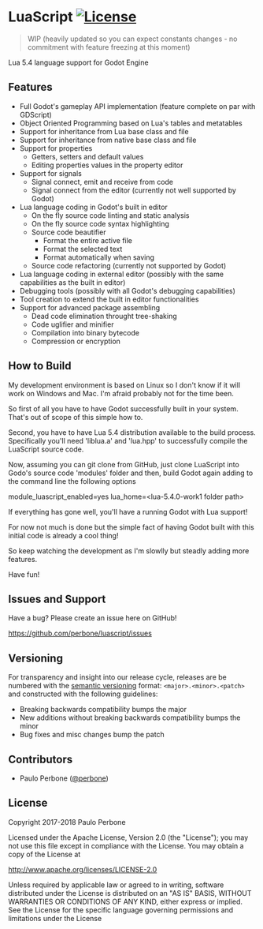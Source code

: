 # LuaScript [![License](https://img.shields.io/:license-apache-blue.svg)](https://opensource.org/licenses/Apache-2.0)

> WIP (heavily updated so you can expect constants changes - no commitment with feature freezing at this moment)

Lua 5.4 language support for Godot Engine

## Features

* Full Godot's gameplay API implementation (feature complete on par with GDScript)
* Object Oriented Programming based on Lua's tables and metatables
* Support for inheritance from Lua base class and file
* Support for inheritance from native base class and file
* Support for properties 
    * Getters, setters and default values
    * Editing properties values in the property editor
* Support for signals
    * Signal connect, emit and receive from code 
    * Signal connect from the editor (currently not well supported by Godot)
* Lua language coding in Godot's built in editor
    * On the fly source code linting and static analysis
    * On the fly source code syntax highlighting
    * Source code beautifier
        * Format the entire active file
        * Format the selected text
        * Format automatically when saving
    * Source code refactoring (currently not supported by Godot)
* Lua language coding in external editor (possibly with the same capabilities as the built in editor)
* Debugging tools (possibly with all Godot's debugging capabilities)
* Tool creation to extend the built in editor functionalities
* Support for advanced package assembling
    * Dead code elimination throught tree-shaking
    * Code uglifier and minifier
    * Compilation into binary bytecode
    * Compression or encryption

## How to Build

My development environment is based on Linux so I don't know if it will work on Windows and Mac. I'm afraid probably not for the time been.

So first of all you have to have Godot successfully built in your system. That's out of scope of this simple how to.

Second, you have to have Lua 5.4 distribution available to the build process. Specifically you'll need 'liblua.a' and 'lua.hpp' to successfully compile the LuaScript source code.

Now, assuming you can git clone from GitHub, just clone LuaScript into Godo's source code 'modules' folder and then, build Godot again adding to the command line the following options

module_luascript_enabled=yes lua_home=<lua-5.4.0-work1 folder path>

If everything has gone well, you'll have a running Godot with Lua support!

For now not much is done but the simple fact of having Godot built with this initial code is already a cool thing!

So keep watching the development as I'm slowlly but steadly adding more features.

Have fun!

## Issues and Support

Have a bug? Please create an issue here on GitHub!

https://github.com/perbone/luascript/issues

## Versioning

For transparency and insight into our release cycle, releases are be numbered with the [semantic versioning](http://semver.org/) format: `<major>.<minor>.<patch>` and constructed with the following guidelines:

* Breaking backwards compatibility bumps the major
* New additions without breaking backwards compatibility bumps the minor
* Bug fixes and misc changes bump the patch

## Contributors

* Paulo Perbone ([@perbone](https://twitter.com/perbone))

## License

Copyright 2017-2018 Paulo Perbone

Licensed under the Apache License, Version 2.0 (the "License");
you may not use this file except in compliance with the License.
You may obtain a copy of the License at

http://www.apache.org/licenses/LICENSE-2.0

Unless required by applicable law or agreed to in writing, software
distributed under the License is distributed on an "AS IS" BASIS,
WITHOUT WARRANTIES OR CONDITIONS OF ANY KIND, either express or implied.
See the License for the specific language governing permissions and
limitations under the License
